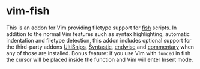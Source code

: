 vim-fish
========

This is an addon for Vim providing filetype support for [fish][] scripts.  In
addition to the normal Vim features such as syntax highlighting, automatic
indentation and filetype detection, this addon includes optional support for
the third-party addons [UltiSnips][], [Syntastic][], [endwise][] and
[commentary][] when any of those are installed.  Bonus feature: if you use Vim
with `funced` in fish the cursor will be placed inside the function and Vim
will enter Insert mode.

[fish]: https://github.com/fish-shell/fish-shell
[UltiSnips]: https://github.com/SirVer/ultisnips
[Syntastic]: https://github.com/scrooloose/syntastic
[endwise]: https://github.com/tpope/vim-endwise
[commentary]: https://github.com/tpope/vim-commentary
